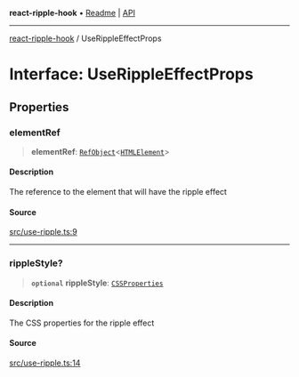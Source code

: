 **react-ripple-hook** • [Readme](../README.md) \| [API](../globals.md)

---

[react-ripple-hook](../README.md) / UseRippleEffectProps

# Interface: UseRippleEffectProps

## Properties

### elementRef

> **elementRef**: [`RefObject`](../-internal-/interfaces/RefObject.md)\<[`HTMLElement`](https://developer.mozilla.org/docs/Web/API/HTMLElement)\>

#### Description

The reference to the element that will have the ripple effect

#### Source

[src/use-ripple.ts:9](https://github.com/dirheimerb/react-ripple-hook/blob/0024be9/src/use-ripple.ts#L9)

---

### rippleStyle?

> **`optional`** **rippleStyle**: [`CSSProperties`](../-internal-/interfaces/CSSProperties.md)

#### Description

The CSS properties for the ripple effect

#### Source

[src/use-ripple.ts:14](https://github.com/dirheimerb/react-ripple-hook/blob/0024be9/src/use-ripple.ts#L14)
